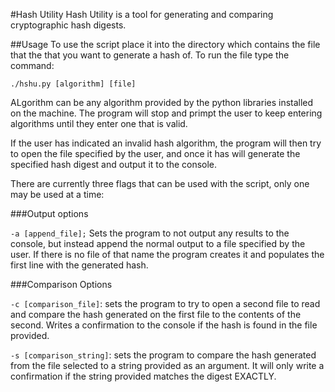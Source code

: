 #Hash Utility
Hash Utility is a tool for generating and comparing cryptographic hash digests.

##Usage
To use the script place it into the directory which contains the file that the that you want to generate a hash of. To run the file type the command:

`./hshu.py [algorithm] [file]`

ALgorithm can be any algorithm provided by the python libraries installed on the machine. The program will stop and primpt the user to keep entering algorithms until they enter one that is valid.

If the user has indicated an invalid hash algorithm, the program will then try to open the file specified by the user, and once it has will generate the specified hash digest and output it to the console.

There are currently three flags that can be used with the script, only one may be used at a time:

###Output options

`-a [append_file];` Sets the program to not output any results to the console, but instead append the normal output to a file specified by the user. If there is no file of that name the program creates it and populates the first line with the generated hash.

###Comparison Options

`-c [comparison_file]`: sets the program to try to open a second file to read and compare the hash generated on the first file to the contents of the second. Writes a confirmation to the console if the hash is found in the file provided.

`-s [comparison_string]`: sets the program to compare the hash generated from the file selected to a string provided as an argument. It will only write a confirmation if the string provided matches the digest EXACTLY.



